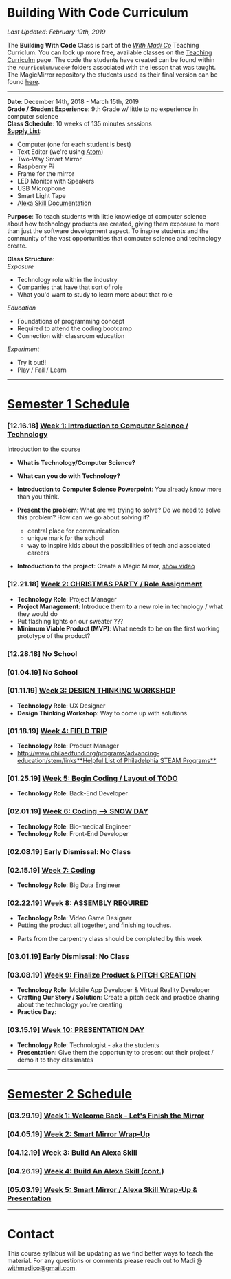# Building With Code Curriculum

_Last Updated: February 19th, 2019_

The **Building With Code** Class is part of the [_With Madi Co_](https://withmadi.co) Teaching Curriclum. You can look up more free, available classes on the [Teaching Curriculm](https://github.com/WithMadiCo/TeachingCurriculum) page. The code the students have created can be found within the `/curriculum/week#` folders associated with the lesson that was taught. The MagicMirror repository the students used as their final version can be found [here](https://github.com/WithMadiCo/BuildWithCode-MagicMirror).

--------

**Date**: December 14th, 2018 - March 15th, 2019  
**Grade / Student Experience**: 9th Grade w/ little to no experience in computer science  
**Class Schedule**: 10 weeks of 135 minutes sessions  
**[Supply List](https://github.com/WithMadiCo/BuildWithCode/blob/master/supplyList.md)**:
- Computer (one for each student is best)
- Text Editor (we're using [Atom](atom.io))
- Two-Way Smart Mirror
- Raspberry Pi
- Frame for the mirror
- LED Monitor with Speakers
- USB Microphone
- Smart Light Tape
- [Alexa Skill Documentation](https://developer.amazon.com/docs/custom-skills/steps-to-build-a-custom-skill.html#step-2-set-up-the-skill-in-the-developer-console)

**Purpose**: To teach students with little knowledge of computer science about how technology products are created, giving them exposure to more than just the software development aspect. To inspire students and the community of the vast opportunities that computer science and technology create.  

**Class Structure**:  
_Exposure_  
- Technology role within the industry
- Companies that have that sort of role
- What you'd want to study to learn more about that role

_Education_
- Foundations of programming concept
- Required to attend the coding bootcamp
- Connection with classroom education  

_Experiment_
- Try it out!!
- Play / Fail / Learn

------------------

# [Semester 1 Schedule](https://github.com/WithMadiCo/BuildWithCode/tree/master/curriculum/semester1)

### [12.16.18] [Week 1: Introduction to Computer Science / Technology](https://github.com/WithMadiCo/BuildWithCode/tree/master/curriculum/semester1/week1)
Introduction to the course
- **What is Technology/Computer Science?**
- **What can you do with Technology?**
- **Introduction to Computer Science Powerpoint**: You already know more than you think.

- **Present the problem**: What are we trying to solve? Do we need to solve this problem? How can we go about solving it?
  - central place for communication
  - unique mark for the school
  - way to inspire kids about the possibilities of tech and associated careers

- **Introduction to the project**: Create a Magic Mirror, [show video](https://www.theverge.com/circuitbreaker/2017/8/17/16158104/smart-mirror-diy-raspberry-pi-commute-weather-time-gadget)

### [12.21.18] [Week 2: CHRISTMAS PARTY / Role Assignment](https://github.com/WithMadiCo/BuildWithCode/tree/master/curriculum/semester1/week2)
- **Technology Role**: Project Manager
- **Project Management**: Introduce them to a new role in technology / what they would do
- Put flashing lights on our sweater ???
- **Minimum Viable Product (MVP)**: What needs to be on the first working prototype of the product?

### [12.28.18] No School

### [01.04.19] No School

### [01.11.19] [Week 3: DESIGN THINKING WORKSHOP](https://github.com/WithMadiCo/BuildWithCode/tree/master/curriculum/semester1/week3)
- **Technology Role**: UX Designer
- **Design Thinking Workshop**: Way to come up with solutions

### [01.18.19] [Week 4: FIELD TRIP](https://github.com/WithMadiCo/BuildWithCode/tree/master/curriculum/semester1/week4)
- **Technology Role**: Product Manager
- [http://www.philaedfund.org/programs/advancing-education/stem/links**Helpful List of Philadelphia STEAM Programs**]()

### [01.25.19] [Week 5: Begin Coding / Layout of TODO](https://github.com/WithMadiCo/BuildWithCode/tree/master/curriculum/semester1/week5)
- **Technology Role**: Back-End Developer

### [02.01.19] [Week 6: Coding --> SNOW DAY](https://github.com/WithMadiCo/BuildWithCode/tree/master/curriculum/semester1/week6)
- **Technology Role**: Bio-medical Engineer
- **Technology Role**: Front-End Developer

### [02.08.19] Early Dismissal: No Class

### [02.15.19] [Week 7: Coding](https://github.com/WithMadiCo/BuildWithCode/tree/master/curriculum/semester1/week7)
- **Technology Role**: Big Data Engineer

### [02.22.19] [Week 8: ASSEMBLY REQUIRED](https://github.com/WithMadiCo/BuildWithCode/tree/master/curriculum/semester1/week8)
- **Technology Role**: Video Game Designer
- Putting the product all together, and finishing touches.
* Parts from the carpentry class should be completed by this week

### [03.01.19] Early Dismissal: No Class

### [03.08.19] [Week 9: Finalize Product & PITCH CREATION](https://github.com/WithMadiCo/BuildWithCode/tree/master/curriculum/semester1/week9)
- **Technology Role**: Mobile App Developer & Virtual Reality Developer
- **Crafting Our Story / Solution**: Create a pitch deck and practice sharing about the technology you're creating
- **Practice Day**:


### [03.15.19] [Week 10: PRESENTATION DAY](https://github.com/WithMadiCo/BuildWithCode/tree/master/curriculum/semester1/week10)
- **Technology Role**: Technologist - aka the students
- **Presentation**: Give them the opportunity to present out their project / demo it to they classmates

-------------------

# [Semester 2 Schedule](https://github.com/WithMadiCo/BuildWithCode/tree/master/curriculum/semester2)

### [03.29.19] [Week 1: Welcome Back - Let's Finish the Mirror](https://github.com/WithMadiCo/BuildWithCode/tree/master/curriculum/semester2/week1)


### [04.05.19] [Week 2: Smart Mirror Wrap-Up](https://github.com/WithMadiCo/BuildWithCode/tree/master/curriculum/semester2/week2)


### [04.12.19] [Week 3: Build An Alexa Skill](https://github.com/WithMadiCo/BuildWithCode/tree/master/curriculum/semester2/week3)


### [04.26.19] [Week 4:  Build An Alexa Skill (cont.)](https://github.com/WithMadiCo/BuildWithCode/tree/master/curriculum/semester2/week4)


### [05.03.19] [Week 5: Smart Mirror / Alexa Skill Wrap-Up & Presentation](https://github.com/WithMadiCo/BuildWithCode/tree/master/curriculum/semester2/week5)


-------------------

# Contact
This course syllabus will be updating as we find better ways to teach the material. For any questions or comments please reach out to Madi @ [withmadico@gmail.com](mailto:withmadico@gmail.com).
